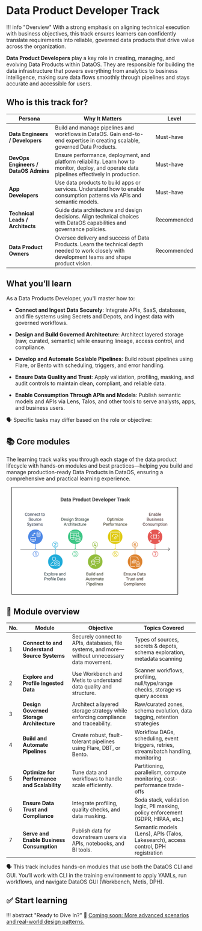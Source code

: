 # Data Product Developer Track

!!! info "Overview"
    With a strong emphasis on aligning technical execution with business objectives, this track ensures learners can confidently translate requirements into reliable, governed data products that drive value across the organization.

**Data Product Developers** play a key role in creating, managing, and evolving Data Products within DataOS. They are responsible for building the data infrastructure that powers everything from analytics to business intelligence, making sure data flows smoothly through pipelines and stays accurate and accessible for users.

## Who is this track for?

| **Persona**                       | **Why It Matters**                                                                                                                              | **Level**        |
|------------------------------|-----------------------------------------------------------------------------------------------------------------------------------------------|--------------|
| **Data Engineers / Developers** | Build and manage pipelines and workflows in DataOS. Gain end-to-end expertise in creating scalable, governed Data Products.                 | Must-have    |
| **DevOps Engineers / DataOS Admins** | Ensure performance, deployment, and platform reliability. Learn how to monitor, deploy, and operate data pipelines effectively in production. | Must-have    |
| **App Developers**           | Use data products to build apps or services. Understand how to enable consumption patterns via APIs and semantic models.                      | Must-have    |
| **Technical Leads / Architects** | Guide data architecture and design decisions. Align technical choices with DataOS capabilities and governance policies.                     | Recommended  |
| **Data Product Owners**      | Oversee delivery and success of Data Products. Learn the technical depth needed to work closely with development teams and shape product vision. | Recommended  |


## What you’ll learn

As a Data Products Developer, you'll master how to:

- **Connect and Ingest Data Securely**: Integrate APIs, SaaS, databases, and file systems using Secrets and Depots, and ingest data with governed workflows.

- **Design and Build Governed Architecture**: Architect layered storage (raw, curated, semantic) while ensuring lineage, access control, and compliance.

- **Develop and Automate Scalable Pipelines**: Build robust pipelines using Flare, or Bento with scheduling, triggers, and error handling.

- **Ensure Data Quality and Trust**: Apply validation, profiling, masking, and audit controls to maintain clean, compliant, and reliable data.

- **Enable Consumption Through APIs and Models**: Publish semantic models and APIs via Lens, Talos, and other tools to serve analysts, apps, and business users.

<aside class="callout">
🗣️ Specific tasks may differ based on the role or objective:
</aside>

## 📚 Core modules

The learning track walks you through each stage of the data product lifecycle with hands-on modules and best practices—helping you build and manage production-ready Data Products in DataOS, ensuring a comprehensive and practical learning experience.

<div style="text-align: left; padding-left: 1em;">
<img src="/learn/about_dp_developer_track/dp_developer_track_1.png" alt="infographics" style="max-width: 90%; height: auto; border: 1px solid #000;">
</div>

## 📘 Module overview

| No. | Module                                | Objective                                                                                  | Topics Covered                                                                                                         |
|-----|----------------------------------------|--------------------------------------------------------------------------------------------|------------------------------------------------------------------------------------------------------------------------|
| 1   | **Connect to and Understand Source Systems** | Securely connect to APIs, databases, file systems, and more—without unnecessary data movement. | Types of sources, secrets & depots, schema exploration, metadata scanning                                             |
| 2   | **Explore and Profile Ingested Data**      | Use Workbench and Metis to understand data quality and structure.                          | Scanner workflows, profiling, null/type/range checks, storage vs query access                                         |
| 3   | **Design Governed Storage Architecture**   | Architect a layered storage strategy while enforcing compliance and traceability.          | Raw/curated zones, schema evolution, data tagging, retention strategies                                               |
| 4   | **Build and Automate Pipelines**           | Create robust, fault-tolerant pipelines using Flare, DBT, or Bento.                        | Workflow DAGs, scheduling, event triggers, retries, stream/batch handling, monitoring                                 |
| 5   | **Optimize for Performance and Scalability** | Tune data and workflows to handle scale efficiently.                                       | Partitioning, parallelism, compute monitoring, cost-performance trade-offs                                            |
| 6   | **Ensure Data Trust and Compliance**       | Integrate profiling, quality checks, and data masking.                                     | Soda stack, validation logic, PII masking, policy enforcement (GDPR, HIPAA, etc.)                                     |
| 7   | **Serve and Enable Business Consumption**  | Publish data for downstream users via APIs, notebooks, and BI tools.                       | Semantic models (Lens), APIs (Talos, Lakesearch), access control, DPH registration                                    |
 
<aside class="callout">
🗣 This track includes hands-on modules that use both the DataOS CLI and GUI. You’ll work with CLI in the training environment to apply YAMLs, run workflows, and navigate DataOS GUI (Workbench, Metis, DPH).
</aside> 

## ✅ Start learning 

!!! abstract "Ready to Dive In?" 
    :rocket: [Coming soon: More advanced scenarios and real-world design patterns.]()

